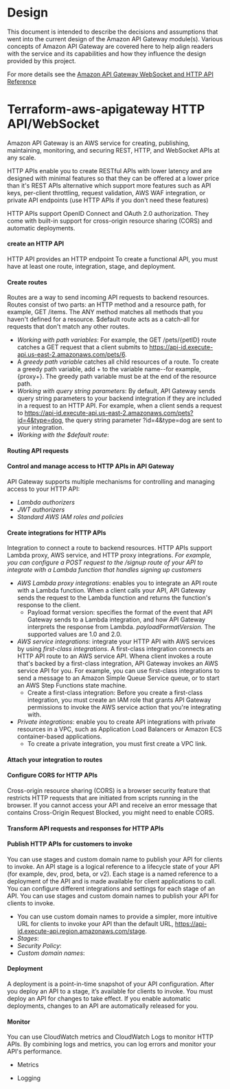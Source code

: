 # Design 
This document is intended to describe the decisions and assumptions that went into the current design of the Amazon API Gateway module(s). Various concepts of Amazon API Gateway are covered here to help align readers with the service and its capabilities and how they influence the design provided by this project.

For more details see the [Amazon API Gateway WebSocket and HTTP API Reference](https://docs.aws.amazon.com/apigatewayv2/latest/api-reference/api-reference.html)

# Terraform-aws-apigateway HTTP API/WebSocket

Amazon API Gateway is an AWS service for creating, publishing, maintaining, monitoring, and securing REST, HTTP, and WebSocket APIs at any scale.

HTTP APIs enable you to create RESTful APIs with lower latency and are designed with minimal features so that they can be offered at a lower price than it's REST APIs alternative which support more features such as API keys, per-client throttling, request validation, AWS WAF integration, or private API endpoints (use HTTP APIs if you don't need these features)

HTTP APIs support OpenID Connect and OAuth 2.0 authorization. They come with built-in support for cross-origin resource sharing (CORS) and automatic deployments.


#### create an HTTP API 
HTTP API provides an HTTP endpoint
To create a functional API, you must have at least one route, integration, stage, and deployment.

#### Create routes 
Routes are a way to send incoming API requests to backend resources. Routes consist of two parts: an HTTP method and a resource path, for example, GET /items. The ANY method matches all methods that you haven't defined for a resource. $default route acts as a catch-all for requests that don't match any other routes.
- *Working with path variables*: For example, the GET /pets/{petID} route catches a GET request that a client submits to https://api-id.execute-api.us-east-2.amazonaws.com/pets/6.
- A *greedy path variable* catches all child resources of a route. To create a greedy path variable, add + to the variable name--for example, {proxy+}. The greedy path variable must be at the end of the resource path.
- *Working with query string parameters*: By default, API Gateway sends query string parameters to your backend integration if they are included in a request to an HTTP API. For example, when a client sends a request to https://api-id.execute-api.us-east-2.amazonaws.com/pets?id=4&type=dog, the query string parameter ?id=4&type=dog are sent to your integration.
- *Working with the $default route*: 

#### Routing API requests

#### Control and manage access to HTTP APIs in API Gateway
API Gateway supports multiple mechanisms for controlling and managing access to your HTTP API:
- *Lambda authorizers*
- *JWT authorizers*
- *Standard AWS IAM roles and policies*

#### Create integrations for HTTP APIs
Integration to connect a route to backend resources. HTTP APIs support Lambda proxy, AWS service, and HTTP proxy integrations. *For example, you can configure a POST request to the /signup route of your API to integrate with a Lambda function that handles signing up customers*
- *AWS Lambda proxy integrations*: enables you to integrate an API route with a Lambda function. When a client calls your API, API Gateway sends the request to the Lambda function and returns the function's response to the client.
    - Payload format version: specifies the format of the event that API Gateway sends to a Lambda integration, and how API Gateway interprets the response from Lambda. *payloadFormatVersion.* The supported values are 1.0 and 2.0.
- *AWS service integrations*: integrate your HTTP API with AWS services by using *first-class integrations*. A first-class integration connects an HTTP API route to an AWS service API. Whena client invokes a route that's backed by a first-class integration, API Gateway invokes an AWS service API for you. For example, you can use first-class integrations to send a message to an Amazon Simple Queue Service queue, or to start an AWS Step Functions state machine.
    - Create a first-class integration: Before you create a first-class integration, you must create an IAM role that grants API Gateway permissions to invoke the AWS service action that you're integrating with.
- *Private integrations*: enable you to create API integrations with private resources in a VPC, such as Application Load Balancers or Amazon ECS container-based applications.
    - To create a private integration, you must first create a VPC link.


#### Attach your integration to routes 

#### Configure CORS for HTTP APIs 
Cross-origin resource sharing (CORS) is a browser security feature that restricts HTTP requests that are initiated from scripts running in the browser. If you cannot access your API and receive an error message that contains Cross-Origin Request Blocked, you might need to enable CORS.

#### Transform API requests and responses for HTTP APIs

#### Publish HTTP APIs for customers to invoke
You can use stages and custom domain name to publish your API for clients to invoke.
An API stage is a logical reference to a lifecycle state of your API (for example, dev, prod, beta, or v2). Each stage is a named reference to a deployment of the API and is made available for client applications to call. You can configure different integrations and settings for each stage of an API.
You can use stages and custom domain names to publish your API for clients to invoke.
- You can use custom domain names to provide a simpler, more intuitive URL for clients to invoke your API than the default URL, https://api-id.execute-api.region.amazonaws.com/stage.
- *Stages*: 
- *Security Policy*:
- *Custom domain names*: 

#### Deployment
A deployment is a point-in-time snapshot of your API configuration. After you deploy an API to a stage, it’s available for clients to invoke. You must deploy an API for changes to take effect. If you enable automatic deployments, changes to an API are automatically released for you.


#### Monitor
You can use CloudWatch metrics and CloudWatch Logs to monitor HTTP APIs. By combining logs and metrics, you can log errors and monitor your API's performance.
- Metrics

- Logging